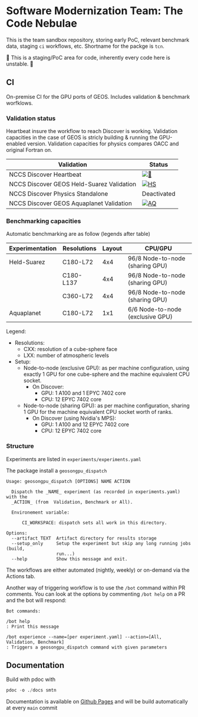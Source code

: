 
# Software Modernization Team: The Code Nebulae

This is the team sandbox repository, storing early PoC, relevant benchmark data, staging `ci` workflows, etc.
Shortname for the packge is `tcn`.

🚧 This is a staging/PoC area for code, inherently every code here is unstable. 🚧

## CI

On-premise CI for the GPU ports of GEOS. Includes validation & benchmark worfklows.

### Validation status

Heartbeat insure the workflow to reach Discover is working.
Validation capacities in the case of GEOS is stricly building & running the GPU-enabled version.
Validation capacities for physics compares OACC and original Fortran on.

| Validation                    | Status    |
| ------------------------------------------ | --------- |
| NCCS Discover Heartbeat                    | [![💓](https://github.com/GEOS-ESM/smtn/actions/workflows/discover_heartbeat_nightly.yml/badge.svg)](https://github.com/GEOS-ESM/smtn/actions/workflows/discover_heartbeat_nightly.yml) |
| NCCS Discover GEOS Held-Suarez Validation  | [![HS](https://github.com/GEOS-ESM/smtn/actions/workflows/discover_hs_nightly.yml/badge.svg)](https://github.com/GEOS-ESM/smtn/actions/workflows/discover_hs_nightly.yml) |
| NCCS Discover Physics Standalone           | Deactivated |
| NCCS Discover GEOS Aquaplanet Validation   | [![AQ](https://github.com/GEOS-ESM/smtn/actions/workflows/discover_aq_nightly.yml/badge.svg)](https://github.com/GEOS-ESM/smtn/actions/workflows/discover_aq_nightly.yml) |

### Benchmarking capacities

Automatic benchmarking are as follow (legends after table)

| Experimentation               | Resolutions | Layout | CPU/GPU                           |
| ----------------------------- | ----------- | ------ | --------------------------------- |
| Held-Suarez                   | C180-L72    | 4x4    | 96/8 Node-to-node (sharing GPU)   |
|                               | C180-L137   | 4x4    | 96/8 Node-to-node (sharing GPU)   |
|                               | C360-L72    | 4x4    | 96/8 Node-to-node (sharing GPU)   |
| Aquaplanet                    | C180-L72    | 1x1    | 6/6  Node-to-node (exclusive GPU) |

Legend:

* Resolutions:
  * CXX: resolution of a cube-sphere face
  * LXX: number of atmospheric levels
* Setup:
  * Node-to-node (exclusive GPU): as per machine configuration, using exactly 1 GPU for one cube-sphere and the machine equivalent CPU socket.
    * On Discover:
      * GPU: 1 A100 and 1 EPYC 7402 core
      * CPU: 12 EPYC 7402 core
  * Node-to-node (sharing GPU): as per machine configuration, sharing 1 GPU for the machine equivalent CPU socket worth of ranks.
    * On Discover (using Nvidia's MPS):
      * GPU: 1 A100 and 12 EPYC 7402 core
      * CPU: 12 EPYC 7402 core

### Structure

Experiments are listed in `experiments/experiments.yaml`

The package install a `geosongpu_dispatch`

```text
Usage: geosongpu_dispatch [OPTIONS] NAME ACTION

  Dispatch the _NAME_ experiment (as recorded in experiments.yaml) with the
  _ACTION_ (from  Validation, Benchmark or All).

  Environement variable:

      CI_WORKSPACE: dispatch sets all work in this directory.

Options:
  --artifact TEXT  Artifact directory for results storage
  --setup_only     Setup the experiment but skip any long running jobs (build,
                   run...)
  --help           Show this message and exit.
```

The workflows are either automated (nightly, weekly) or on-demand via the Actions tab.

Another way of triggering workflow is to use the `/bot` command within PR comments.
You can look at the options by commenting `/bot help` on a PR and the bot will respond:

```text
Bot commands:

/bot help
: Print this message

/bot experience --name=[per experiment.yaml] --action=[All, Validation, Benchmark]
: Triggers a geosongpu_dispatch command with given parameters
```

## Documentation

Build with pdoc with

```python
pdoc -o ./docs smtn
```

Documentation is available on [Github Pages](https://geos-esm.github.io/smtn/smtn.html) and will be build automatically at every `main` commit
